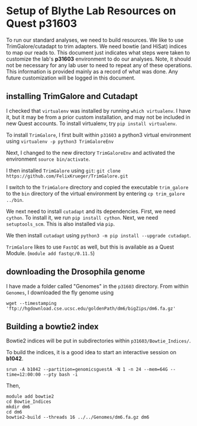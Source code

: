 # Setup of Blythe Lab Resources on Quest p31603

To run our standard analyses, we need to build resources. We like to use TrimGalore/cutadapt to trim adapters. We need bowtie (and HiSat) indices to map our reads to. This document just indicates what steps were taken to customize the lab's __p31603__ environment to do our analyses. Note, it should not be necessary for any lab user to need to repeat any of these operations. This information is provided mainly as a record of what was done. Any future customization will be logged in this document.

## installing TrimGalore and Cutadapt 

I checked that `virtualenv` was installed by running `which virtualenv`. I have it, but it may be from a prior custom installation, and may not be included in new Quest accounts. To install virtualenv, try `pip install virtualenv`. 

To install `TrimGalore`, I first built within `p31603` a python3 virtual environment using `virtualenv -p python3 TrimGaloreEnv`

Next, I changed to the new directory `TrimGaloreEnv` and activated the environment `source bin/activate`.

I then installed `TrimGalore` using `git`: `git clone https://github.com/FelixKrueger/TrimGalore.git`

I switch to the `TrimGalore` directory and copied the executable `trim_galore` to the `bin` directory of the virtual environment by entering `cp trim_galore ../bin`.

We next need to install `cutadapt` and its dependencies. First, we need `cython`. To install it, we run `pip install cython`. Next, we need `setuptools_scm`. This is also installed via `pip`.

We then install `cutadapt` using `python3 -m pip install --upgrade cutadapt`. 

`TrimGalore` likes to use `FastQC` as well, but this is available as a Quest Module. (`module add fastqc/0.11.5`)

## downloading the Drosophila genome

I have made a folder called "Genomes" in the `p31603` directory. From within `Genomes`, I downloaded the fly genome using

```
wget --timestamping 'ftp://hgdownload.cse.ucsc.edu/goldenPath/dm6/bigZips/dm6.fa.gz'
```

## Building a bowtie2 index

Bowtie2 indices will be put in subdirectories within `p31603/Bowtie_Indices/`.

To build the indices, it is a good idea to start an interactive session on __b1042__. 

```
srun -A b1042 --partition=genomicsguestA -N 1 -n 24 --mem=64G --time=12:00:00 --pty bash -i
```

Then,

```
module add bowtie2
cd Bowtie_Indices
mkdir dm6
cd dm6
bowtie2-build --threads 16 ../../Genomes/dm6.fa.gz dm6
```

